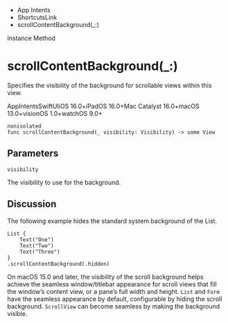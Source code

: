 

- App Intents
- ShortcutsLink
-  scrollContentBackground(\_:) 

Instance Method

# scrollContentBackground(\_:)

Specifies the visibility of the background for scrollable views within this view.

AppIntentsSwiftUIiOS 16.0+iPadOS 16.0+Mac Catalyst 16.0+macOS 13.0+visionOS 1.0+watchOS 9.0+

``` source
nonisolated
func scrollContentBackground(_ visibility: Visibility) -> some View
```

## Parameters 

`visibility`  

The visibility to use for the background.

## Discussion

The following example hides the standard system background of the List.

```
List {
    Text("One")
    Text("Two")
    Text("Three")
}
.scrollContentBackground(.hidden)
```

On macOS 15.0 and later, the visibility of the scroll background helps achieve the seamless window/titlebar appearance for scroll views that fill the window’s content view, or a pane’s full width and height. `List` and `Form` have the seamless appearance by default, configurable by hiding the scroll background. `ScrollView` can become seamless by making the background visible.

